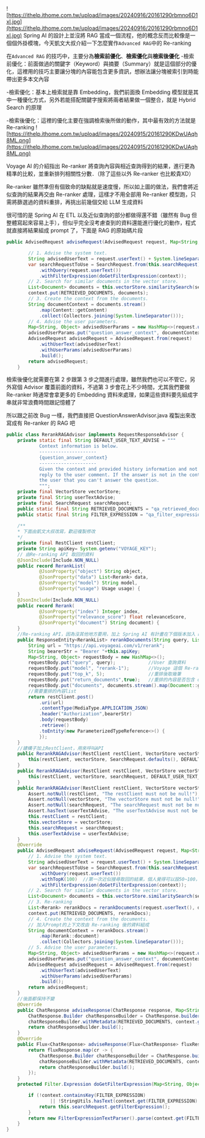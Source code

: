 # 
![https://ithelp.ithome.com.tw/upload/images/20240916/20161290rbmno6D1xl.jpg](https://ithelp.ithome.com.tw/upload/images/20240916/20161290rbmno6D1xl.jpg)
Spring AI 的設計上並沒將 RAG 當成一個流程，他的概念反而比較像是一個個外掛模塊，今天凱文大叔介紹一下怎麼實作`Advanced RAG`中的 Re-ranking

在`Advanced RAG` 的技巧中，主要分為**檢索前優化**、**檢索優化**與**檢索後優化**
-檢索前優化：前面做過的關鍵字（Keyword）與摘要（Summary）就是這個部分的優化，這裡用的技巧主要讓分塊的內容能包含更多資訊，想辦法讓分塊被索引到時能帶出更多本文內容

-檢索優化：基本上檢索就是靠 Embedding，我們前面換 Embedding 模型就是其中一種優化方式，另外若能搭配關鍵字搜索將兩者結果做一個整合，就是 Hybrid Search 的原理

-檢索後優化：這裡的優化主要在強調檢索後所做的動作，其中最有效的方法就是 Re-ranking
![https://ithelp.ithome.com.tw/upload/images/20240915/20161290KDwUAqh8ML.png](https://ithelp.ithome.com.tw/upload/images/20240915/20161290KDwUAqh8ML.png)

Voyage AI 的介紹指出 Re-ranker 將查詢內容與相近查詢得到的結果，進行更為精準的比較，並重新排列相關性分數．（除了這些以外 Re-ranker 也比較貴XD）

Re-ranker 雖然準但有個致命的缺點就是速度慢，所以如上圖的做法，我們會將近似查詢的結果再交由 Re-ranker 處理，這樣才不用全部用 Re-ranker 模型跑，只需將篩選過的資料重排，再挑出前幾個交給 LLM 生成資料

很可惜的是 Spring AI 在 ETL 以及近似查詢的部分都做得還不錯（雖然有 Bug 但整體寫起來容易上手），但似乎完全沒考慮查到的資料還能進行優化的動作，程式就直接將結果組成 prompt 了，下面是 RAG 的原始碼片段

```java
public AdvisedRequest adviseRequest(AdvisedRequest request, Map<String, Object> context) {

		// 1. Advise the system text.
		String advisedUserText = request.userText() + System.lineSeparator() + this.userTextAdvise;
		var searchRequestToUse = SearchRequest.from(this.searchRequest)
			.withQuery(request.userText())
			.withFilterExpression(doGetFilterExpression(context));
		// 2. Search for similar documents in the vector store.
		List<Document> documents = this.vectorStore.similaritySearch(searchRequestToUse);
		context.put(RETRIEVED_DOCUMENTS, documents);
		// 3. Create the context from the documents.
		String documentContext = documents.stream()
			.map(Content::getContent)
			.collect(Collectors.joining(System.lineSeparator()));
		// 4. Advise the user parameters.
		Map<String, Object> advisedUserParams = new HashMap<>(request.userParams());
		advisedUserParams.put("question_answer_context", documentContext);
		AdvisedRequest advisedRequest = AdvisedRequest.from(request)
			.withUserText(advisedUserText)
			.withUserParams(advisedUserParams)
			.build();
		return advisedRequest;
	}
```

檢索後優化就需要在第 2 步跟第 3 步之間進行處理，雖然我們也可以不管它，另外寫個 Advisor 覆蓋前面的資料，不過第 3 步會花上不少時間，尤其我們要做 Re-ranker 時通常會拿更多的 Embedding 資料來處理，如果這些資料要先組成字串就非常浪費時間跟記憶體了

所以跟之前改 Bug 一樣，我們直接把 QuestionAnswerAdvisor.java 複製出來改寫成有 Re-ranker 的 RAG 吧

```java
public class RerankRAGAdvisor implements RequestResponseAdvisor {
	private static final String DEFAULT_USER_TEXT_ADVISE = """
			Context information is below.
			---------------------
			{question_answer_context}
			---------------------
			Given the context and provided history information and not prior knowledge,
			reply to the user comment. If the answer is not in the context, inform
			the user that you can't answer the question.
			""";
	private final VectorStore vectorStore;
	private final String userTextAdvise;
	private final SearchRequest searchRequest;
	public static final String RETRIEVED_DOCUMENTS = "qa_retrieved_documents";
	public static final String FILTER_EXPRESSION = "qa_filter_expression";
	
	/**
	* 下面由凱文大叔改寫，歡迎複製修改
	*/
	private final RestClient restClient;
	private String apiKey= System.getenv("VOYAGE_KEY");
	// 由Re-ranking API 取回的資料
	@JsonInclude(Include.NON_NULL)
	public record RerankList(
			@JsonProperty("object") String object,
			@JsonProperty("data") List<Rerank> data,
			@JsonProperty("model") String model,
			@JsonProperty("usage") Usage usage) {
	}
	@JsonInclude(Include.NON_NULL)
	public record Rerank(
			@JsonProperty("index") Integer index,
			@JsonProperty("relevance_score") float relevanceScore,
			@JsonProperty("document") String document) {
	}
	//Re-ranking API，因為沒其他地方要用，加上 Spring AI 有計畫在下個版本加入 Re-ranking，所以只簡單用個函式呼叫
	public ResponseEntity<RerankList> rerankDocuments(String query, List<Document> documents) {
        String url = "https://api.voyageai.com/v1/rerank";
        String bearerStr = "Bearer "+this.apiKey;
        Map<String, Object> requestBody = new HashMap<>();
        requestBody.put("query", query);			//User 查詢資料
        requestBody.put("model", "rerank-1");		//Voyage 這個 Re-rank 模型支援多語系
        requestBody.put("top_k", 5);				//重排後取幾筆
        requestBody.put("return_documents",true);	//重排的內容是否包含 context
        requestBody.put("documents", documents.stream().map(Document::getContent).toList());
        //需要重排的內容list
        return restClient.post()
            .uri(url)
            .contentType(MediaType.APPLICATION_JSON)
            .header("Authorization",bearerStr)
            .body(requestBody)
            .retrieve()
            .toEntity(new ParameterizedTypeReference<>() {
			});
    }
	//建構子加上RestClient，用來呼叫API
	public RerankRAGAdvisor(RestClient restClient, VectorStore vectorStore) {
		this(restClient, vectorStore, SearchRequest.defaults(), DEFAULT_USER_TEXT_ADVISE);
	}
	public RerankRAGAdvisor(RestClient restClient, VectorStore vectorStore, SearchRequest searchRequest) {
		this(restClient, vectorStore, searchRequest, DEFAULT_USER_TEXT_ADVISE);
	}
	public RerankRAGAdvisor(RestClient restClient, VectorStore vectorStore, SearchRequest searchRequest, String userTextAdvise) {
		Assert.notNull(restClient, "The restClient must not be null!");
		Assert.notNull(vectorStore, "The vectorStore must not be null!");
		Assert.notNull(searchRequest, "The searchRequest must not be null!");
		Assert.hasText(userTextAdvise, "The userTextAdvise must not be empty!");
		this.restClient = restClient;
		this.vectorStore = vectorStore;
		this.searchRequest = searchRequest;
		this.userTextAdvise = userTextAdvise;
	}
	@Override
	public AdvisedRequest adviseRequest(AdvisedRequest request, Map<String, Object> context) {
		// 1. Advise the system text.
		String advisedUserText = request.userText() + System.lineSeparator() + this.userTextAdvise;
		var searchRequestToUse = SearchRequest.from(this.searchRequest)
			.withQuery(request.userText())
			.withTopK(100)	//第一次近似搜尋取回的結果，個人覺得可以設50~100，自己比較一下成效
			.withFilterExpression(doGetFilterExpression(context));
		// 2. Search for similar documents in the vector store.
		List<Document> documents = this.vectorStore.similaritySearch(searchRequestToUse);
		// 3. Re-ranking
		List<Rerank> rerankDocs = rerankDocuments(request.userText(), documents).getBody().data();
		context.put(RETRIEVED_DOCUMENTS, rerankDocs);
		// 4. Create the context from the documents.
		// 加入Prompt的上下文改由 Re-ranking 後的資料組成
		String documentContext = rerankDocs.stream()
			.map(Rerank::document)
			.collect(Collectors.joining(System.lineSeparator()));
		// 5. Advise the user parameters.
		Map<String, Object> advisedUserParams = new HashMap<>(request.userParams());
		advisedUserParams.put("question_answer_context", documentContext);
		AdvisedRequest advisedRequest = AdvisedRequest.from(request)
			.withUserText(advisedUserText)
			.withUserParams(advisedUserParams)
			.build();
		return advisedRequest;
	}
	//後面都保持不變
	@Override
	public ChatResponse adviseResponse(ChatResponse response, Map<String, Object> context) {
		ChatResponse.Builder chatResponseBuilder = ChatResponse.builder().from(response);
		chatResponseBuilder.withMetadata(RETRIEVED_DOCUMENTS, context.get(RETRIEVED_DOCUMENTS));
		return chatResponseBuilder.build();
	}
	@Override
	public Flux<ChatResponse> adviseResponse(Flux<ChatResponse> fluxResponse, Map<String, Object> context) {
		return fluxResponse.map(cr -> {
			ChatResponse.Builder chatResponseBuilder = ChatResponse.builder().from(cr);
			chatResponseBuilder.withMetadata(RETRIEVED_DOCUMENTS, context.get(RETRIEVED_DOCUMENTS));
			return chatResponseBuilder.build();
		});
	}
	protected Filter.Expression doGetFilterExpression(Map<String, Object> context) {

		if (!context.containsKey(FILTER_EXPRESSION)
				|| !StringUtils.hasText(context.get(FILTER_EXPRESSION).toString())) {
			return this.searchRequest.getFilterExpression();
		}
		return new FilterExpressionTextParser().parse(context.get(FILTER_EXPRESSION).toString());
	}
}
```